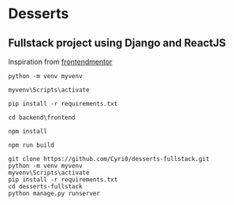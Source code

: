 # Desserts
## Fullstack project using Django and ReactJS

Inspiration from [frontendmentor](https://www.frontendmentor.io/challenges/product-list-with-cart-5MmqLVAp_d)


```batch
python -m venv myvenv
```

```batch
myvenv\Scripts\activate
```

```batch
pip install -r requirements.txt
```

```batch
cd backend\frontend
```

```batch
npm install
```

```batch
npm run build
```


```batch
git clone https://github.com/Cyri0/desserts-fullstack.git
python -m venv myvenv
myvenv\Scripts\activate
pip install -r requirements.txt
cd desserts-fullstack
python manage.py runserver
```
